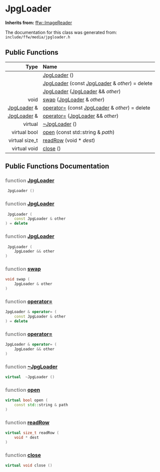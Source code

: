 JpgLoader
===================================


**Inherits from:** [ffw::ImageReader](ffw_ImageReader.html)

The documentation for this class was generated from: `include/ffw/media/jpgloader.h`



## Public Functions

| Type | Name |
| -------: | :------- |
|   | [JpgLoader](#c265d11f) ()  |
|   | [JpgLoader](#ce5a7726) (const [JpgLoader](ffw_JpgLoader.html) & _other_) = delete  |
|   | [JpgLoader](#037d2c93) ([JpgLoader](ffw_JpgLoader.html) && _other_)  |
|  void | [swap](#7443df93) ([JpgLoader](ffw_JpgLoader.html) & _other_)  |
|  [JpgLoader](ffw_JpgLoader.html) & | [operator=](#e6cad84c) (const [JpgLoader](ffw_JpgLoader.html) & _other_) = delete  |
|  [JpgLoader](ffw_JpgLoader.html) & | [operator=](#34d6fc05) ([JpgLoader](ffw_JpgLoader.html) && _other_)  |
|  virtual  | [~JpgLoader](#4f9771ce) ()  |
|  virtual bool | [open](#667688b0) (const std::string & _path_)  |
|  virtual size_t | [readRow](#15676853) (void * _dest_)  |
|  virtual void | [close](#fe952601) ()  |


## Public Functions Documentation

### <span style="opacity:0.5;">function</span> <a id="c265d11f" href="#c265d11f">JpgLoader</a>

```cpp
 JpgLoader () 
```



### <span style="opacity:0.5;">function</span> <a id="ce5a7726" href="#ce5a7726">JpgLoader</a>

```cpp
 JpgLoader (
    const JpgLoader & other
) = delete 
```



### <span style="opacity:0.5;">function</span> <a id="037d2c93" href="#037d2c93">JpgLoader</a>

```cpp
 JpgLoader (
    JpgLoader && other
) 
```



### <span style="opacity:0.5;">function</span> <a id="7443df93" href="#7443df93">swap</a>

```cpp
void swap (
    JpgLoader & other
) 
```



### <span style="opacity:0.5;">function</span> <a id="e6cad84c" href="#e6cad84c">operator=</a>

```cpp
JpgLoader & operator= (
    const JpgLoader & other
) = delete 
```



### <span style="opacity:0.5;">function</span> <a id="34d6fc05" href="#34d6fc05">operator=</a>

```cpp
JpgLoader & operator= (
    JpgLoader && other
) 
```



### <span style="opacity:0.5;">function</span> <a id="4f9771ce" href="#4f9771ce">~JpgLoader</a>

```cpp
virtual  ~JpgLoader () 
```



### <span style="opacity:0.5;">function</span> <a id="667688b0" href="#667688b0">open</a>

```cpp
virtual bool open (
    const std::string & path
) 
```



### <span style="opacity:0.5;">function</span> <a id="15676853" href="#15676853">readRow</a>

```cpp
virtual size_t readRow (
    void * dest
) 
```



### <span style="opacity:0.5;">function</span> <a id="fe952601" href="#fe952601">close</a>

```cpp
virtual void close () 
```





